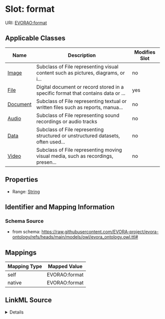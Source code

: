 

# Slot: format



URI: [EVORAO:format](https://raw.githubusercontent.com/EVORA-project/evora-ontology/refs/heads/main/models/owl/evora_ontology.owl.ttl#format)



<!-- no inheritance hierarchy -->





## Applicable Classes

| Name | Description | Modifies Slot |
| --- | --- | --- |
| [Image](Image.md) | Subclass of File representing visual content such as pictures, diagrams, or i... |  no  |
| [File](File.md) | Digital document or record stored in a specific format that contains data or ... |  yes  |
| [Document](Document.md) | Subclass of File representing textual or written files such as reports, manua... |  no  |
| [Audio](Audio.md) | Subclass of File representing sound recordings or audio tracks |  no  |
| [Data](Data.md) | Subclass of File representing structured or unstructured datasets, often used... |  no  |
| [Video](Video.md) | Subclass of File representing moving visual media, such as recordings, presen... |  no  |







## Properties

* Range: [String](String.md)





## Identifier and Mapping Information







### Schema Source


* from schema: https://raw.githubusercontent.com/EVORA-project/evora-ontology/refs/heads/main/models/owl/evora_ontology.owl.ttl#




## Mappings

| Mapping Type | Mapped Value |
| ---  | ---  |
| self | EVORAO:format |
| native | EVORAO:format |




## LinkML Source

<details>
```yaml
name: format
from_schema: https://raw.githubusercontent.com/EVORA-project/evora-ontology/refs/heads/main/models/owl/evora_ontology.owl.ttl#
rank: 1000
alias: format
domain_of:
- File
range: string

```
</details>